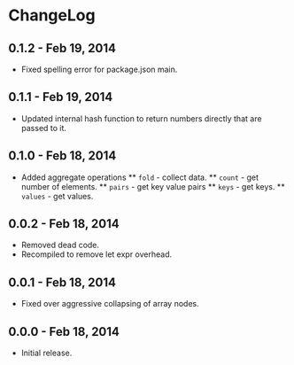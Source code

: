 # ChangeLog #

## 0.1.2 - Feb 19, 2014
* Fixed spelling error for package.json main.

## 0.1.1 - Feb 19, 2014
* Updated internal hash function to return numbers directly that are passed to it.

## 0.1.0 - Feb 18, 2014
* Added aggregate operations
** `fold` - collect data.
** `count` - get number of elements.
** `pairs` - get key value pairs
** `keys` - get keys.
** `values` - get values.

## 0.0.2 - Feb 18, 2014
* Removed dead code.
* Recompiled to remove let expr overhead.

## 0.0.1 - Feb 18, 2014
* Fixed over aggressive collapsing of array nodes.

## 0.0.0 - Feb 18, 2014
* Initial release.